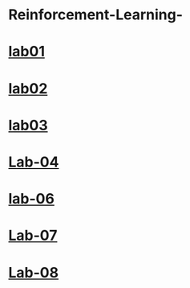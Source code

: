 # Reinforcement-Learning-
# [lab01](https://colab.research.google.com/drive/16DELHMWHE8vYJJFDWuinOBKQYZJv4zDJ#scrollTo=AjEIlupqzK30)
# [lab02](https://colab.research.google.com/drive/1aV64FDZPucjwPiRw-IIAKP3B2m97tTuU)
# [lab03](https://colab.research.google.com/drive/15IZWaiAeCmN1rXy5nfpLstukjgFCSY1p#scrollTo=NavqNcCQ7MRT)
# [Lab-04](https://colab.research.google.com/drive/1AMz9L-ujqPLPFlE6kBGu21js07kFr78M#scrollTo=JETRI6xJH6EN)
# [lab-06](https://colab.research.google.com/drive/1xkbI1tXMgWvJQvUH3QbVBHB3rX1QI2D1?usp=sharing)
# [Lab-07](https://colab.research.google.com/drive/1ZlmZ0bZp3vfw4-9jytT0VzF-ypl3Mdq_)
# [Lab-08](https://colab.research.google.com/drive/15H4GjyOuf_p6ZMgGpTpwUn4I0XDoTRLg)

